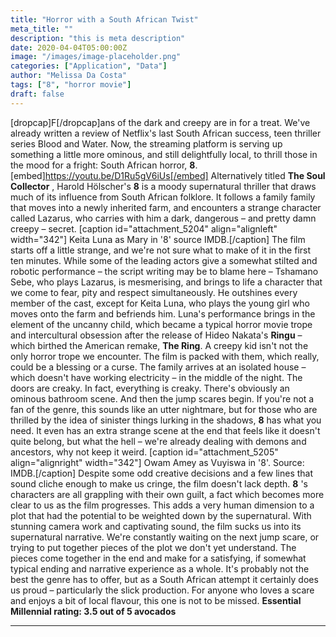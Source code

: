 ```yaml
---
title: "Horror with a South African Twist"
meta_title: ""
description: "this is meta description"
date: 2020-04-04T05:00:00Z
image: "/images/image-placeholder.png"
categories: ["Application", "Data"]
author: "Melissa Da Costa"
tags: ["8", "horror movie"]
draft: false
---
```


[dropcap]F[/dropcap]ans of the dark and creepy are in for a treat. We've
already written a review of Netflix's last South African success, teen
thriller series Blood and Water. Now, the streaming platform is serving up
something a little more ominous, and still delightfully local, to thrill those
in the mood for a fright: South African horror, **8**.
[embed]https://youtu.be/D1Ru5gV6iUs[/embed] Alternatively titled **The Soul
Collector** , Harold Hölscher's **8** is a moody supernatural thriller that draws
much of its influence from South African folklore. It follows a family family
that moves into a newly inherited farm, and encounters a strange character
called Lazarus, who carries with him a dark, dangerous – and pretty damn
creepy – secret. [caption id="attachment_5204" align="alignleft" width="342"]
Keita Luna as Mary in '8' source IMDB.[/caption] The film starts off a little
strange, and we're not sure what to make of it in the first ten minutes. While
some of the leading actors give a somewhat stilted and robotic performance –
the script writing may be to blame here – Tshamano Sebe, who plays Lazarus, is
mesmerising, and brings to life a character that we come to fear, pity and
respect simultaneously. He outshines every member of the cast, except for
Keita Luna, who plays the young girl who moves onto the farm and befriends
him. Luna's performance brings in the element of the uncanny child, which
became a typical horror movie trope and intercultural obsession after the
release of Hideo Nakata's **Ringu** – which birthed the American remake, **The
Ring**. A creepy kid isn't not the only horror trope we encounter. The film is
packed with them, which really, could be a blessing or a curse. The family
arrives at an isolated house –which doesn't have working electricity – in the
middle of the night. The doors are creaky. In fact, everything is creaky.
There's obviously an ominous bathroom scene. And then the jump scares begin.
If you're not a fan of the genre, this sounds like an utter nightmare, but for
those who are thrilled by the idea of sinister things lurking in the shadows,
**8** has what you need. It even has an extra strange scene at the end that
feels like it doesn't quite belong, but what the hell – we're already dealing
with demons and ancestors, why not keep it weird. [caption
id="attachment_5205" align="alignright" width="342"] Owam Amey as Vuyiswa in
'8'. Source: IMDB.[/caption] Despite some odd creative decisions and a few
lines that sound cliche enough to make us cringe, the film doesn't lack depth.
**8** 's characters are all grappling with their own guilt, a fact which becomes
more clear to us as the film progresses. This adds a very human dimension to a
plot that had the potential to be weighted down by the supernatural. With
stunning camera work and captivating sound, the film sucks us into its
supernatural narrative. We're constantly waiting on the next jump scare, or
trying to put together pieces of the plot we don't yet understand. The pieces
come together in the end and make for a satisfying, if somewhat typical ending
and narrative experience as a whole. It's probably not the best the genre has
to offer, but as a South African attempt it certainly does us proud –
particularly the slick production. For anyone who loves a scare and enjoys a
bit of local flavour, this one is not to be missed. 
**Essential Millennial
rating: 3.5 out of 5 avocados**



---

